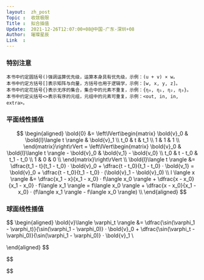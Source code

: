 ```yaml
---
layout:  zh_post
Topic :  收敛极限
Title :  拟合插值
Update:  2021-12-26T12:07:00+08@中国-广东-深圳+08
Author:  璀璨星辰
Link  :
---
```


### 特别注意

```
本书中约定圆括号()强调运算优先级，运算本身具有优先级，示例：(u + v) × w。
本书中约定方括号[]表示矩阵与向量，方括号也用于逻辑学，示例：[w, x, y, z]。
本书中约定花括号{}表示无序的集合，集合中的元素不重复，示例：{η₀, η₁, η₂, η₃}。
本书中约定尖括号<>表示有序的元组，元组中的元素可重复，示例：<out, in, in, extra>。
```

### 平面线性插值

$$
\begin{aligned}
\bold{0} &= \left\lVert\begin{matrix}
\bold{v}_0 & \bold{l}\langle t \rangle & \bold{v}_1 \\
t_0 & t & t_1 \\
1 & 1 & 1 \\
\end{matrix}\right\rVert = \left\lVert\begin{matrix}
\bold{v}_0 & \bold{l}\langle t \rangle - \bold{v}_0 & \bold{v_1} - \bold{v_0} \\
t_0 & t - t_0 & t_1 - t_0 \\
1 & 0 & 0 \\
\end{matrix}\right\rVert \\
\bold{l}\langle t \rangle &= \dfrac{t_1 - t}{t_1 - t_0} · \bold{v}_0 + \dfrac{t - t_0}{t_1 - t_0} · \bold{v_1} = \bold{v}_0 + \dfrac{t - t_0}{t_1 - t_0} · (\bold{v}_1 - \bold{v}_0) \\
l \langle x \rangle &= \dfrac{x_1 - x}{x_1 - x_0} · f\langle x_0 \rangle + \dfrac{x - x_0}{x_1 - x_0} · f\langle x_1 \rangle = f\langle x_0 \rangle + \dfrac{x - x_0}{x_1 - x_0} · (f\langle x_1 \rangle - f\langle x_0 \rangle) \\
\end{aligned}
$$

### 球面线性插值

$$
\begin{aligned}
\bold{v}\langle \varphi_t \rangle &= \dfrac{\sin(\varphi_1 - \varphi_t)}{\sin(\varphi_1 - \varphi_0)} · \bold{v}_0 + \dfrac{\sin(\varphi_t - \varphi_0)}{\sin(\varphi_1 - \varphi_0)} · \bold{v}_1 \\


\end{aligned}
$$

$$

$$



